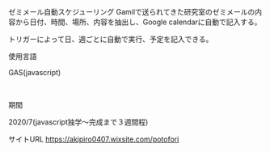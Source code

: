 ゼミメール自動スケジューリング
Gamilで送られてきた研究室のゼミメールの内容から日付、時間、場所、内容を抽出し、Google calendarに自動で記入する。

トリガーによって日、週ごとに自動で実行、予定を記入できる。


使用言語

GAS(javascript)

​

期間

2020/7(javascript独学〜完成まで３週間程)
​


サイトURL
https://akipiro0407.wixsite.com/potofori
